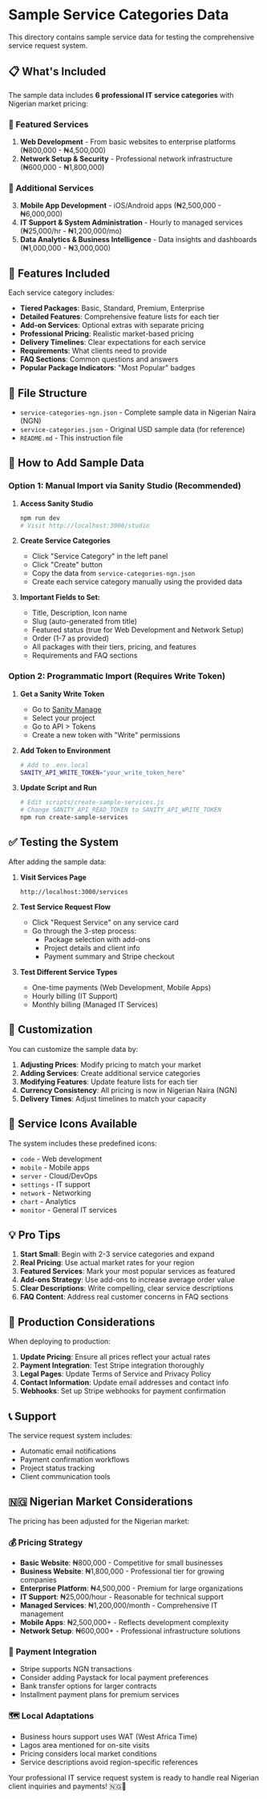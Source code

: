 # Sample Service Categories Data

This directory contains sample service data for testing the comprehensive service request system.

## 📋 What's Included

The sample data includes **6 professional IT service categories** with Nigerian market pricing:

### 🌟 Featured Services
1. **Web Development** - From basic websites to enterprise platforms (₦800,000 - ₦4,500,000)
2. **Network Setup & Security** - Professional network infrastructure (₦600,000 - ₦1,800,000)

### 💼 Additional Services
3. **Mobile App Development** - iOS/Android apps (₦2,500,000 - ₦6,000,000)
4. **IT Support & System Administration** - Hourly to managed services (₦25,000/hr - ₦1,200,000/mo)
5. **Data Analytics & Business Intelligence** - Data insights and dashboards (₦1,000,000 - ₦3,000,000)

## 🎯 Features Included

Each service category includes:
- **Tiered Packages**: Basic, Standard, Premium, Enterprise
- **Detailed Features**: Comprehensive feature lists for each tier
- **Add-on Services**: Optional extras with separate pricing
- **Professional Pricing**: Realistic market-based pricing
- **Delivery Timelines**: Clear expectations for each service
- **Requirements**: What clients need to provide
- **FAQ Sections**: Common questions and answers
- **Popular Package Indicators**: "Most Popular" badges

## 📁 File Structure

- `service-categories-ngn.json` - Complete sample data in Nigerian Naira (NGN)
- `service-categories.json` - Original USD sample data (for reference)
- `README.md` - This instruction file

## 🚀 How to Add Sample Data

### Option 1: Manual Import via Sanity Studio (Recommended)

1. **Access Sanity Studio**
   ```bash
   npm run dev
   # Visit http://localhost:3000/studio
   ```

2. **Create Service Categories**
   - Click "Service Category" in the left panel
   - Click "Create" button
   - Copy the data from `service-categories-ngn.json` 
   - Create each service category manually using the provided data

3. **Important Fields to Set:**
   - Title, Description, Icon name
   - Slug (auto-generated from title)
   - Featured status (true for Web Development and Network Setup)
   - Order (1-7 as provided)
   - All packages with their tiers, pricing, and features
   - Requirements and FAQ sections

### Option 2: Programmatic Import (Requires Write Token)

1. **Get a Sanity Write Token**
   - Go to [Sanity Manage](https://www.sanity.io/manage)
   - Select your project
   - Go to API > Tokens
   - Create a new token with "Write" permissions

2. **Add Token to Environment**
   ```bash
   # Add to .env.local
   SANITY_API_WRITE_TOKEN="your_write_token_here"
   ```

3. **Update Script and Run**
   ```bash
   # Edit scripts/create-sample-services.js
   # Change SANITY_API_READ_TOKEN to SANITY_API_WRITE_TOKEN
   npm run create-sample-services
   ```

## ✅ Testing the System

After adding the sample data:

1. **Visit Services Page**
   ```
   http://localhost:3000/services
   ```

2. **Test Service Request Flow**
   - Click "Request Service" on any service card
   - Go through the 3-step process:
     - Package selection with add-ons
     - Project details and client info
     - Payment summary and Stripe checkout

3. **Test Different Service Types**
   - One-time payments (Web Development, Mobile Apps)
   - Hourly billing (IT Support)
   - Monthly billing (Managed IT Services)

## 🎨 Customization

You can customize the sample data by:

1. **Adjusting Prices**: Modify pricing to match your market
2. **Adding Services**: Create additional service categories
3. **Modifying Features**: Update feature lists for each tier
4. **Currency Consistency**: All pricing is now in Nigerian Naira (NGN)
5. **Delivery Times**: Adjust timelines to match your capacity

## 🔧 Service Icons Available

The system includes these predefined icons:
- `code` - Web development
- `mobile` - Mobile apps  
- `server` - Cloud/DevOps
- `settings` - IT support
- `network` - Networking
- `chart` - Analytics
- `monitor` - General IT services

## 💡 Pro Tips

1. **Start Small**: Begin with 2-3 service categories and expand
2. **Real Pricing**: Use actual market rates for your region
3. **Featured Services**: Mark your most popular services as featured
4. **Add-ons Strategy**: Use add-ons to increase average order value
5. **Clear Descriptions**: Write compelling, clear service descriptions
6. **FAQ Content**: Address real customer concerns in FAQ sections

## 🚀 Production Considerations

When deploying to production:

1. **Update Pricing**: Ensure all prices reflect your actual rates
2. **Payment Integration**: Test Stripe integration thoroughly
3. **Legal Pages**: Update Terms of Service and Privacy Policy
4. **Contact Information**: Update email addresses and contact info
5. **Webhooks**: Set up Stripe webhooks for payment confirmation

## 📞 Support

The service request system includes:
- Automatic email notifications
- Payment confirmation workflows
- Project status tracking
- Client communication tools

## 🇳🇬 Nigerian Market Considerations

The pricing has been adjusted for the Nigerian market:

### 💰 **Pricing Strategy**
- **Basic Website**: ₦800,000 - Competitive for small businesses
- **Business Website**: ₦1,800,000 - Professional tier for growing companies  
- **Enterprise Platform**: ₦4,500,000 - Premium for large organizations
- **IT Support**: ₦25,000/hour - Reasonable for technical support
- **Managed Services**: ₦1,200,000/month - Comprehensive IT management
- **Mobile Apps**: ₦2,500,000+ - Reflects development complexity
- **Network Setup**: ₦600,000+ - Professional infrastructure solutions

### 🏦 **Payment Integration**
- Stripe supports NGN transactions
- Consider adding Paystack for local payment preferences
- Bank transfer options for larger contracts
- Installment payment plans for premium services

### 🗺️ **Local Adaptations**
- Business hours support uses WAT (West Africa Time)
- Lagos area mentioned for on-site visits
- Pricing considers local market conditions
- Service descriptions avoid region-specific references

Your professional IT service request system is ready to handle real Nigerian client inquiries and payments! 🇳🇬🎉
